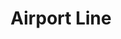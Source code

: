 ---
title: Airport Line
title_zh: 空港綫
route_sign: [Ac]
branch_line: false
stations:
  - station_code: [Acomu1]
    station_code_2: [Aex1]
    name: Mirai
    name_zh: 美拉
    transfer:
      - route_sign: [G,C,D]
    first_station: true
  - station_code: [A2]
    station_code_2: [nil]
    name: UCHQ South
    name_zh: 聯總南
    transfer:
      - route_sign: [G,B]
  - station_code: [A3]
    station_code_2: [nil]
    name: UCHQ East
    name_zh: 聯總東
  - station_code: [Acomu4]
    station_code_2: [Aex4]
    name: Mirai City Airport
    name_zh: 美拉城市空港
    transfer:
      - route_sign: [V]
  - station_code: [Acomu5]
    station_code_2: [Aex5]
    name: UCHQ North
    name_zh: 聯總北
    transfer:
      - route_sign: [B,D]
    last_station: true
custom_style: table{margin:0 auto}.station-code-bg-first{background-image:url(/img/bg/airportline.png);background-repeat:no-repeat;background-size:7px 50%;background-position:69px bottom}.station-code-bg{background-image:url(/img/bg/airportline.png);background-repeat:no-repeat;background-size:7px 101%;background-position:69px}.station-code-bg-last{background-image:url(/img/bg/airportline.png);background-repeat:no-repeat;background-size:7px 50%;background-position:69px top}.station-code-bg-express-first{background-image:url(/img/bg/airportexpress.png);background-repeat:no-repeat;background-size:7px 50%;background-position:56px bottom}.station-code-bg-express-last{background-image:url(/img/bg/airportexpress.png);background-repeat:no-repeat;background-size:7px 50%;background-position:56px top}.station-code-bg-express,.express-route-bypass{background-image:url(/img/bg/airportexpress.png);background-repeat:no-repeat;background-size:7px 101%;background-position:56px}
weight: 4
---